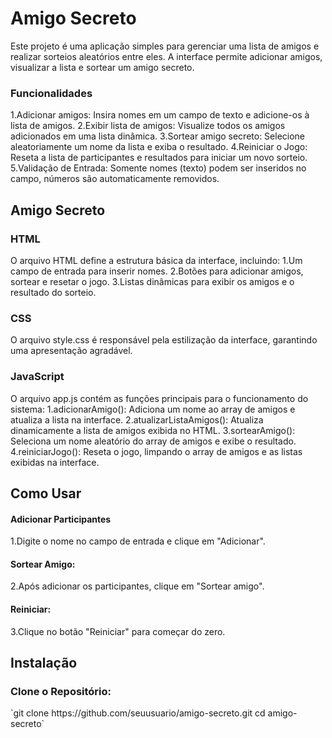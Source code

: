 <h1>Amigo Secreto</h1>
Este projeto é uma aplicação simples para gerenciar uma lista de amigos e realizar sorteios aleatórios entre eles. A interface permite adicionar amigos, visualizar a lista e sortear um amigo secreto.

<h3>Funcionalidades</h3>
1.Adicionar amigos: Insira nomes em um campo de texto e adicione-os à lista de amigos.
2.Exibir lista de amigos: Visualize todos os amigos adicionados em uma lista dinâmica.
3.Sortear amigo secreto: Selecione aleatoriamente um nome da lista e exiba o resultado.
4.Reiniciar o Jogo: Reseta a lista de participantes e resultados para iniciar um novo sorteio.
5.Validação de Entrada: Somente nomes (texto) podem ser inseridos no campo, números são automaticamente removidos.

<h2>Amigo Secreto</h2>

<h3>HTML</h3>
O arquivo HTML define a estrutura básica da interface, incluindo:
1.Um campo de entrada para inserir nomes.
2.Botões para adicionar amigos, sortear e resetar o jogo.
3.Listas dinâmicas para exibir os amigos e o resultado do sorteio.

<h3>CSS</h3>
O arquivo style.css é responsável pela estilização da interface, garantindo uma apresentação agradável.

<h3>JavaScript</h3>
O arquivo app.js contém as funções principais para o funcionamento do sistema:
1.adicionarAmigo(): Adiciona um nome ao array de amigos e atualiza a lista na interface.
2.atualizarListaAmigos(): Atualiza dinamicamente a lista de amigos exibida no HTML.
3.sortearAmigo(): Seleciona um nome aleatório do array de amigos e exibe o resultado.
4.reiniciarJogo(): Reseta o jogo, limpando o array de amigos e as listas exibidas na interface.

<h2>Como Usar</h2>
<h4>Adicionar Participantes</h4>
1.Digite o nome no campo de entrada e clique em "Adicionar".
<h4>Sortear Amigo:</h4>
2.Após adicionar os participantes, clique em "Sortear amigo".
<h4>Reiniciar:</h4>
3.Clique no botão "Reiniciar" para começar do zero.

<h2>Instalação</h2>

<h3>Clone o Repositório:</h3>
`git clone https://github.com/seuusuario/amigo-secreto.git
cd amigo-secreto`

